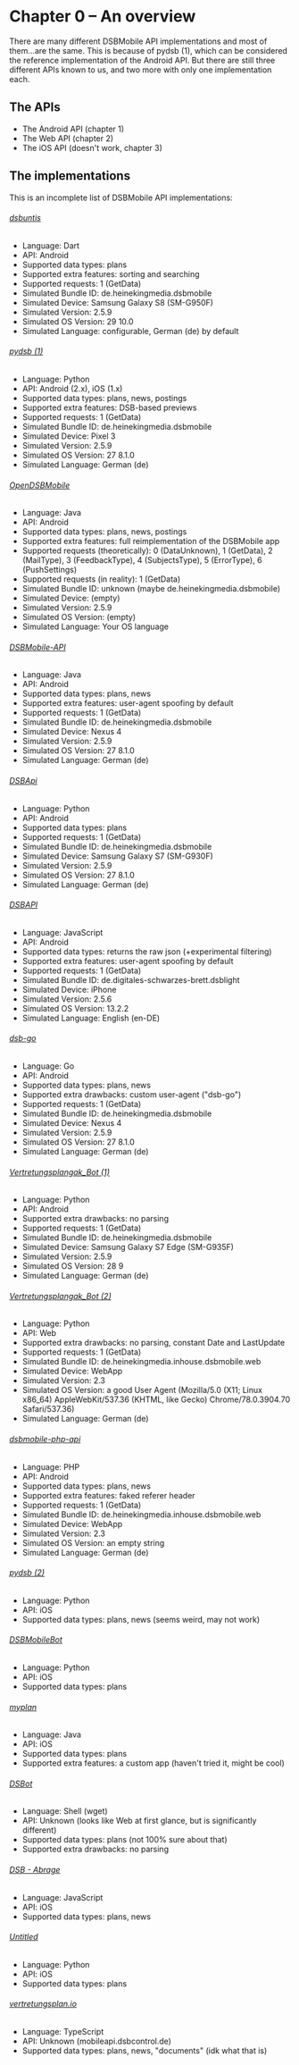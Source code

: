 # Chapter 0 – An overview
There are many different DSBMobile API implementations and most of
them…are the same. This is because of pydsb (1), which can be
considered the reference implementation of the Android API. But there
are still three different APIs known to us, and two more with only one
implementation each.

## The APIs
* The Android API (chapter 1)
* The Web API (chapter 2)
* The iOS API (doesn't work, chapter 3)

## The implementations
This is an incomplete list of DSBMobile API implementations:

###### [dsbuntis](https://github.com/Ampless/dsbuntis/blob/master/lib/dsbapi.dart)
* Language: Dart
* API: Android
* Supported data types: plans
* Supported extra features: sorting and searching
* Supported requests: 1 (GetData)
* Simulated Bundle ID: de.heinekingmedia.dsbmobile
* Simulated Device: Samsung Galaxy S8 (SM-G950F)
* Simulated Version: 2.5.9
* Simulated OS Version: 29 10.0
* Simulated Language: configurable, German (de) by default

###### [pydsb (1)](https://github.com/sn0wmanmj/pydsb/blob/master/pydsb/__init__.py)
* Language: Python
* API: Android (2.x), iOS (1.x)
* Supported data types: plans, news, postings
* Supported extra features: DSB-based previews
* Supported requests: 1 (GetData)
* Simulated Bundle ID: de.heinekingmedia.dsbmobile
* Simulated Device: Pixel 3
* Simulated Version: 2.5.9
* Simulated OS Version: 27 8.1.0
* Simulated Language: German (de)

###### [OpenDSBMobile](https://github.com/KaiJan57/OpenDSBmobile/blob/master/app/src/main/java/com/kai_jan_57/opendsbmobile/network/RequestSenderTask.java)
* Language: Java
* API: Android
* Supported data types: plans, news, postings
* Supported extra features: full reimplementation of the DSBMobile app
* Supported requests (theoretically): 0 (DataUnknown), 1 (GetData), 2 (MailType), 3 (FeedbackType), 4 (SubjectsType), 5 (ErrorType), 6 (PushSettings)
* Supported requests (in reality): 1 (GetData)
* Simulated Bundle ID: unknown (maybe de.heinekingmedia.dsbmobile)
* Simulated Device: (empty)
* Simulated Version: 2.5.9
* Simulated OS Version: (empty)
* Simulated Language: Your OS language

###### [DSBMobile-API](https://github.com/Sematre/DSBmobile-API/blob/master/src/main/java/de/sematre/dsbmobile/DSBMobile.java)
* Language: Java
* API: Android
* Supported data types: plans, news
* Supported extra features: user-agent spoofing by default
* Supported requests: 1 (GetData)
* Simulated Bundle ID: de.heinekingmedia.dsbmobile
* Simulated Device: Nexus 4
* Simulated Version: 2.5.9
* Simulated OS Version: 27 8.1.0
* Simulated Language: German (de)

###### [DSBApi](https://github.com/nerrixDE/DSBApi/blob/master/dsbapi/__init__.py)
* Language: Python
* API: Android
* Supported data types: plans
* Supported requests: 1 (GetData)
* Simulated Bundle ID: de.heinekingmedia.dsbmobile
* Simulated Device: Samsung Galaxy S7 (SM-G930F)
* Simulated Version: 2.5.9
* Simulated OS Version: 27 8.1.0
* Simulated Language: German (de)

###### [DSBAPI](https://github.com/TheNoim/DSBAPI/blob/master/src/index.js)
* Language: JavaScript
* API: Android
* Supported data types: returns the raw json (+experimental filtering)
* Supported extra features: user-agent spoofing by default
* Supported requests: 1 (GetData)
* Simulated Bundle ID: de.digitales-schwarzes-brett.dsblight
* Simulated Device: iPhone
* Simulated Version: 2.5.6
* Simulated OS Version: 13.2.2
* Simulated Language: English (en-DE)

###### [dsb-go](https://github.com/irgendwr/dsb-go/blob/master/dsb.go)
* Language: Go
* API: Android
* Supported data types: plans, news
* Supported extra drawbacks: custom user-agent ("dsb-go")
* Supported requests: 1 (GetData)
* Simulated Bundle ID: de.heinekingmedia.dsbmobile
* Simulated Device: Nexus 4
* Simulated Version: 2.5.9
* Simulated OS Version: 27 8.1.0
* Simulated Language: German (de)

###### [Vertretungsplangak\_Bot (1)](https://github.com/MakerStuff/Vertretungsplangak_Bot/blob/master/dsbapi/dsbsession_android.py)
* Language: Python
* API: Android
* Supported extra drawbacks: no parsing
* Supported requests: 1 (GetData)
* Simulated Bundle ID: de.heinekingmedia.dsbmobile
* Simulated Device: Samsung Galaxy S7 Edge (SM-G935F)
* Simulated Version: 2.5.9
* Simulated OS Version: 28 9
* Simulated Language: German (de)

###### [Vertretungsplangak\_Bot (2)](https://github.com/MakerStuff/Vertretungsplangak_Bot/blob/master/dsbapi/dsbsession_web.py)
* Language: Python
* API: Web
* Supported extra drawbacks: no parsing, constant Date and LastUpdate
* Supported requests: 1 (GetData)
* Simulated Bundle ID: de.heinekingmedia.inhouse.dsbmobile.web
* Simulated Device: WebApp
* Simulated Version: 2.3
* Simulated OS Version: a good User Agent (Mozilla/5.0 (X11; Linux x86_64) AppleWebKit/537.36 (KHTML, like Gecko) Chrome/78.0.3904.70 Safari/537.36)
* Simulated Language: German (de)

###### [dsbmobile-php-api](https://github.com/irgendwr/dsbmobile-php-api/blob/master/dsb_api.php)
* Language: PHP
* API: Android
* Supported data types: plans, news
* Supported extra features: faked referer header
* Supported requests: 1 (GetData)
* Simulated Bundle ID: de.heinekingmedia.inhouse.dsbmobile.web
* Simulated Device: WebApp
* Simulated Version: 2.3
* Simulated OS Version: an empty string
* Simulated Language: German (de)

###### [pydsb (2)](https://github.com/ScholliYT/pydsb/blob/master/pydsb.py)
* Language: Python
* API: iOS
* Supported data types: plans, news (seems weird, may not work)

###### [DSBMobileBot](https://github.com/ScholliYT/DSBMobileBot/blob/master/scraper/src/dsbmobil_scraper.py)
* Language: Python
* API: iOS
* Supported data types: plans

###### [myplan](https://github.com/jrheiner/myplan/blob/master/app/src/main/java/de/myplan/android/MyplanService.java)
* Language: Java
* API: iOS
* Supported data types: plans
* Supported extra features: a custom app (haven't tried it, might be cool)

###### [DSBot](https://github.com/sargantana/DSBot/blob/master/scraper)
* Language: Shell (wget)
* API: Unknown (looks like Web at first glance, but is significantly different)
* Supported data types: plans (not 100% sure about that)
* Supported extra drawbacks: no parsing

###### [DSB - Abrage](https://forum.iobroker.net/topic/19140/dsb-abrage)
* Language: JavaScript
* API: iOS
* Supported data types: plans, news

###### [Untitled](https://pastebin.com/ds0AjK6T)
* Language: Python
* API: iOS
* Supported data types: plans

###### [vertretungsplan.io](https://codeberg.org/vertretungsplan/integration-dsb/src/branch/master/src/client/index.ts)
* Language: TypeScript
* API: Unknown (mobileapi.dsbcontrol.de)
* Supported data types: plans, news, "documents" (idk what that is)

